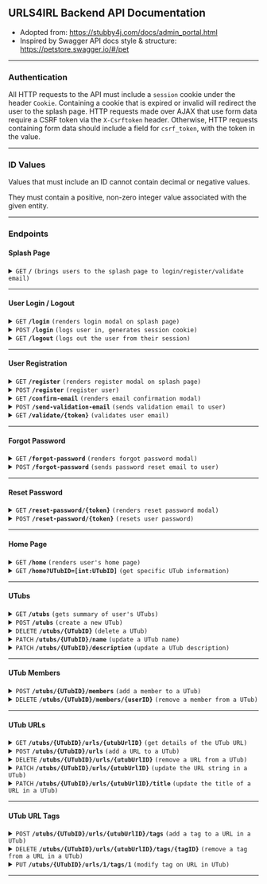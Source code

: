## URLS4IRL Backend API Documentation

- Adopted from: https://stubby4j.com/docs/admin_portal.html
- Inspired by Swagger API docs style & structure: https://petstore.swagger.io/#/pet

------------------------------------------------------------------------------------------

### Authentication

All HTTP requests to the API must include a `session` cookie under the header `Cookie`. Containing a cookie that is expired or invalid
will redirect the user to the splash page. HTTP requests made over AJAX that use form data require a CSRF token via the `X-Csrftoken` header.
Otherwise, HTTP requests containing form data should include a field for `csrf_token`, with the token in the value.

------------------------------------------------------------------------------------------

### ID Values

Values that must include an ID cannot contain decimal or negative values.

They must contain a positive, non-zero integer value associated with the given entity.

------------------------------------------------------------------------------------------

### Endpoints

#### Splash Page

<details>
 <summary><code>GET</code> <code><b>/</b></code> <code>(brings users to the splash page to login/register/validate email)</code></summary>

##### Responses

> | http code     | content-type | response  | details |
> |---------------|-----------------------------------|-----------|---------------------------------------------------------|
> | `200`         | `text/html;charset=utf−8` | `Renders the splash page to the user.` | Splash page shown to user. |
> | `302`         | `text/html;charset=utf−8`         | `Redirects user to the /home page.` | User already logged in and email validated. Redirects user to /home page and renders it. |
> | `405`         | `text/html;charset=utf−8`         | None | Invalid HTTP method. |

##### Example cURL

> ```bash
> curl -X GET \
>  https://urls4irl.app/ \
> ```

</details>

------------------------------------------------------------------------------------------

#### User Login / Logout

<details>
 <summary><code>GET</code> <code><b>/login</b></code> <code>(renders login modal on splash page)</code></summary>

##### Responses

> | http code     | content-type                      | response  | details |
> |---------------|-----------------------------------|-----------|---------------------------------------------------------|
> | `200`         | `text/html;charset=utf−8`         | `Register form HTML passed as response.` | Frontend takes HTML and renders in register modal. |
> | `302`         | `text/html;charset=utf−8`         | `Redirects user and renders the email confirmation modal to the user.` | If user logged in but not email validated. |
> | `302`         | `text/html;charset=utf−8`         | `Redirects user to the /home page.` | User already logged in and email validated. Redirects user to /home page and renders it. |
> | `405`         | `text/html;charset=utf−8`         | None | Invalid HTTP method. |

##### Example cURL

> ```bash
> curl -X GET \
>  https://urls4irl.app/login \
> ```

</details>

<details>
 <summary><code>POST</code> <code><b>/login</b></code> <code>(logs user in, generates session cookie)</code></summary>

##### Request Payload

Payload content-type should be `application/x-www-form-urlencoded; charset=utf−8`.

Required form data:
> ```
> username: %username%
> password: %password%
> csrf_token: %csrf_token%
> ```

##### Responses

> | http code     | content-type                      | response  | details |
> |---------------|-----------------------------------|-----------|---------------------------------------------------------|
> | `200`         | `text/html;charset=utf−8`         | `Provides URL to user home page.` | On successful login, sends user to their home page, and generates a session cookie for them. |
> | `400`         | `application/json`                | `See below.` | Form errors within login form. |
> | `401`         | `application/json`                | `See below.` | User has not email validated. |
> | `405`         | `text/html;charset=utf−8`         | None | Invalid HTTP method. |

###### 400 HTTP Code Response Body - Example

Invalid form data sent with the request.

> ```json
> {
>     "status": "Failure",
>     "message": "Unable to login user.",
>     "errorCode": 2,
>     "errors": [ 
>       "username": ["This field is required."],
>       "password": ["This field is required."]
>     ]
> }
> ```

###### 401 HTTP Code Response Body - Example

> ```json
> {
>     "status": "Failure",
>     "message": "An account already exists with that information but the email has not been validated.",
>     "errorCode": 1,
> }
> ```

##### Example cURL

> ```bash
> curl -X POST \
>  https://urls4irl.app/login \
>  -H 'Content-Type: application/x-www-form-urlencoded' \
>  -H 'Cookie: YOUR_COOKIE' \
>  --data-urlencode 'username=USERNAME' \
>  --data-urlencode 'password=PASSWORD' \
>  --data-urlencode 'csrf_token=CSRF_TOKEN'
> ```

</details>

<details>
 <summary><code>GET</code> <code><b>/logout</b></code> <code>(logs out the user from their session)</code></summary>

##### Responses

> | http code     | content-type                      | response  | details |
> |---------------|-----------------------------------|-----------|---------------------------------------------------------|
> | `302`         | `text/html;charset=utf−8`         | `Redirects user to splash page.` | Redirects user to the splash page and removes their session. |
> | `405`         | `text/html;charset=utf−8`         | None | Invalid HTTP method. |

##### Example cURL

> ```bash
> curl -X GET \
>  https://urls4irl.app/logout \
> ```

</details>

------------------------------------------------------------------------------------------

#### User Registration

<details>
 <summary><code>GET</code> <code><b>/register</b></code> <code>(renders register modal on splash page)</code></summary>

##### Responses

> | http code     | content-type                      | response  | details |
> |---------------|-----------------------------------|-----------|---------------------------------------------------------|
> | `200`         | `text/html;charset=utf−8`         | `Register form HTML passed as response.` | Frontend takes HTML and renders in register modal. |
> | `302`         | `text/html;charset=utf−8`         | `Redirects user and renders the email confirmation modal to the user.` | If user logged in but not email validated. |
> | `302`         | `text/html;charset=utf−8`         | `Redirects user to the /home page.` | User already logged in and email validated. Redirects user to /home page and renders it. |
> | `405`         | `text/html;charset=utf−8`         | None | Invalid HTTP method. |

##### Example cURL

> ```bash
> curl -X GET \
>  https://urls4irl.app/register \
> ```

</details>

<details>
 <summary><code>POST</code> <code><b>/register</b></code> <code>(register user)</code></summary>

##### Request Payload

Payload content-type should be `application/x-www-form-urlencoded; charset=utf−8`.

Required form data:
> ```
> username: %username%
> email: %email%
> confirmEmail: %confirm email%
> password: %password%
> confirmPassword: %confirm password%
> csrf_token: %csrf_token%
> ```

##### Responses

> | http code     | content-type                      | response  | details |
> |---------------|-----------------------------------|-----------|---------------------------------------------------------|
> | `201`         | `text/html;charset=utf−8`         | `Renders HTML for email validation modal.` | Once a user is registered, they must be email validated. |
> | `400`         | `application/json`                | `See below.` | Form errors within registration form. |
> | `401`         | `application/json`                | `See below.` | User has already created this account but not email validated. |
> | `405`         | `text/html;charset=utf−8`         | None | Invalid HTTP method. |

###### 400 HTTP Code Response Body - Example

Invalid form data sent with the request.

> ```json
> {
>     "status": "Failure",
>     "message": "Unable to register user.",
>     "errorCode": 2,
>     "errors": [ 
>       "username": ["That username is already taken. Please choose another."],
>       "email": ["This field is required."]
>     ]
> }
> ```

###### 401 HTTP Code Response Body - Example

> ```json
> {
>     "status": "Failure",
>     "message": "An account already exists with that information but the email has not been validated.",
>     "errorCode": 1,
> }
> ```

##### Example cURL

> ```bash
> curl -X POST \
>  https://urls4irl.app/register \
>  -H 'Content-Type: application/x-www-form-urlencoded' \
>  -H 'Cookie: YOUR_COOKIE' \
>  --data-urlencode 'email=EMAIL' \
>  --data-urlencode 'confirmEmail=EMAIL' \
>  --data-urlencode 'username=USERNAME' \
>  --data-urlencode 'password=PASSWORD' \
>  --data-urlencode 'confirmPassword=PASSWORD'
>  --data-urlencode 'csrf_token=CSRF_TOKEN'
> ```

</details>

<details>
 <summary><code>GET</code> <code><b>/confirm-email</b></code> <code>(renders email confirmation modal)</code></summary>

##### Responses

> | http code     | content-type                      | response  | details |
> |---------------|-----------------------------------|-----------|---------------------------------------------------------|
> | `200`         | `text/html;charset=utf−8`         | `Renders HTML for email validation modal.` | Renders the modal to email validate, if user is logged in but not email validated. |
> | `302`         | `text/html;charset=utf−8`         | `Redirects and renders HTML for splash page.` | User has not made an account to confirm an email for. |
> | `302`         | `text/html;charset=utf−8`         | `Redirects user to the /home page.` | User already logged in and email validated. Redirects user to /home page and renders it. |
> | `405`         | `text/html;charset=utf−8`         | None | Invalid HTTP method. |

##### Example cURL

> ```bash
> curl -X GET \
>  https://urls4irl.app/confirm-email \
>  -H 'Cookie: YOUR_COOKIE' \
> ```

</details>

<details>
 <summary><code>POST</code> <code><b>/send-validation-email</b></code> <code>(sends validation email to user)</code></summary>

##### Responses

> | http code     | content-type                      | response  | details |
> |---------------|-----------------------------------|-----------|---------------------------------------------------------|
> | `200`         | `application/json`                | `See below.` | Email sent to user for validation. |
> | `302`         | `text/html;charset=utf−8`         | `Redirects user to the /home page.` | User already logged in and email validated. Redirects user to /home page and renders it. |
> | `400`         | `application/json`                | `See below.` | Error sending email to given address. |
> | `400`         | `application/json`                | `See below.` | Error with Mailjet service. |
> | `404`         | `text/html;charset=utf−8`         | None | User to send email to does not exist. |
> | `405`         | `text/html;charset=utf−8`         | None | Invalid HTTP method. |
> | `429`         | `application/json`                | `See below.` | Too many attempts in an hour, or request done in the past minute. |

###### 200 HTTP Code Response Body - Example

> ```json
> {
>     "status": "Success",
>     "message": "Email sent!",
> }
> ```

###### 400 HTTP Code Response Body - Example

> ```json
> {
>     "status": "Failure",
>     "message": "Email could not be sent.",
>     "errorCode": 3
> }
> ```

###### 400 HTTP Code Response Body - Example

> ```json
> {
>     "status": "Failure",
>     "message": "Error with Mailjet service.",
>     "errorCode": 4
> }
> ```

###### 429 HTTP Code Response Body - Example

> ```json
> {
>     "status": "Failure",
>     "message": "Too many attempts, please wait 1 hour",
>     "errorCode": 1,
> }
> ```

###### 429 HTTP Code Response Body - Example

> ```json
> {
>     "status": "Failure",
>     "message": "4 attempts left, please wait 1 minute before sending another email.",
>     "errorCode": 2,
> }
> ```


##### Example cURL

> ```bash
> curl -X POST \
>  https://urls4irl.app/send-validation-email \
>  -H 'Content-Type: application/x-www-form-urlencoded' \
>  -H 'Cookie: YOUR_COOKIE' \
>  --data-urlencode 'csrf_token=CSRF_TOKEN'
> ```

</details>

<details>
 <summary><code>GET</code> <code><b>/validate/{token}</b></code> <code>(validates user email)</code></summary>

##### Parameters

> | name   |  type      | data type      | description                                          |
> |--------|------------|----------------|------------------------------------------------------|
> | `token` |  required  | string | The JWT that is unique to the user validating their email |

##### Responses

> | http code     | content-type                      | response  | details |
> |---------------|-----------------------------------|-----------|---------------------------------------------------------|
> | `302`         | `text/html;charset=utf−8`         | `Redirects user to the /home page.` | User has been email validated. Redirects user to /home page and renders it. |
> | `400`         | `text/html;charset=utf−8`         | `Renders splash page and email validation modal.` | Token expired. Token has been reset. |
> | `404`         | `text/html;charset=utf−8`         | None | Email validation or user for this token does not exist. |
> | `405`         | `text/html;charset=utf−8`         | None | Invalid HTTP method. |

##### Example cURL

> ```bash
> curl -X GET \
>  https://urls4irl.app/validate/123456789ABCDEFGH 
> ```

</details>

------------------------------------------------------------------------------------------

#### Forgot Password

<details>
 <summary><code>GET</code> <code><b>/forgot-password</b></code> <code>(renders forgot password modal)</code></summary>

##### Responses

> | http code     | content-type                      | response  | details |
> |---------------|-----------------------------------|-----------|---------------------------------------------------------|
> | `200`         | `text/html;charset=utf−8`         | `Renders forgot-password modal.` | Displays the forgot password modal to the user. |
> | `302`         | `text/html;charset=utf−8`         | `Redirects and renders HTML for splash page.` | User has not validated their email. |
> | `302`         | `text/html;charset=utf−8`         | `Redirects user to the /home page.` | User already logged in and email validated. Redirects user to /home page and renders it. |
> | `405`         | `text/html;charset=utf−8`         | None | Invalid HTTP method. |

##### Example cURL

> ```bash
> curl -X GET \
>  https://urls4irl.app/forgot-password \
>  -H 'Cookie: YOUR_COOKIE' \
> ```

</details>

<details>
 <summary><code>POST</code> <code><b>/forgot-password</b></code> <code>(sends password reset email to user)</code></summary>

##### Request Payload

Payload content-type should be `application/x-www-form-urlencoded; charset=utf−8`.

Required form data:
> ```
> email: %email%
> csrf_token: %csrf_token%
> ```

##### Responses

> | http code     | content-type                      | response  | details |
> |---------------|-----------------------------------|-----------|---------------------------------------------------------|
> | `200`         | `application/json`                | `See below` | Assuming the email was found in the database and was already validated, a reset-password email is sent. |
> | `400`         | `application/json`                | `See below` | Error with Mailjet service. |
> | `401`         | `application/json`                | `See below` | Error in the form data user sent. |
> | `404`         | `application/json`                | `See below` | Unexpected error occurred processing forgot password. |
> | `405`         | `text/html;charset=utf−8`         | None | Invalid HTTP method. |

###### 200 HTTP Code Response Body

To not indicate to the user whether a given email or account already exists, the 200 HTTP response is sent even if an invalid 
or missing email is provided. However, the reset-password email is only sent if the email is validated and exists within the database.

> ```json
> {
>     "status": "Success",
>     "message": "If you entered a valid email, you should receive a reset password link soon."
> }
> ```

###### 400 HTTP Code Response Body - Example

> ```json
> {
>     "status": "Failure",
>     "message": "Error with Mailjet service.",
>     "errorCode": 3
> }
> ```

###### 401 HTTP Code Response Body

> ```json
> {
>     "status": "Failure",
>     "message": "Email is not valid.",
>     "errors": [
>         "email": ["Invalid email address".],
>     ],
>     "errorCode": 1
> }
> ```

###### 404 HTTP Code Response Body

> ```json
> {
>     "status": "Failure",
>     "message": "Something went wrong.",
>     "errorCode": 2
> }
> ```

##### Example cURL

> ```bash
> curl -X POST \
>  https://urls4irl.app/forgot-password \
>  -H 'Content-Type: application/x-www-form-urlencoded' \
>  -H 'Cookie: YOUR_COOKIE' \
>  --data-urlencode 'email=EMAIL'
>  --data-urlencode 'csrf_token=CSRF_TOKEN'
> ```

</details>

------------------------------------------------------------------------------------------

#### Reset Password

<details>
 <summary><code>GET</code> <code><b>/reset-password/{token}</b></code> <code>(renders reset password modal)</code></summary>

##### Parameters

> | name   |  type      | data type      | description                                          |
> |--------|------------|----------------|------------------------------------------------------|
> | `token` |  required  | string | The JWT that is unique to the user resetting their password |

##### Responses

> | http code     | content-type                      | response  | details |
> |---------------|-----------------------------------|-----------|---------------------------------------------------------|
> | `200`         | `text/html;charset=utf−8`         | `Renders reset-password modal.` | Displays the reset password modal to the user. |
> | `302`         | `text/html;charset=utf−8`         | `Redirects and renders HTML for splash page.` | Token expired. |
> | `404`         | `text/html;charset=utf−8`         | None | Invalid token, invalid user, user not email authenticated. |
> | `405`         | `text/html;charset=utf−8`         | None | Invalid HTTP method. |

##### Example cURL

> ```bash
> curl -X GET \
>  https://urls4irl.app/reset-password/123456789ABCDEFGH \
> ```

</details>

<details>
 <summary><code>POST</code> <code><b>/reset-password/{token}</b></code> <code>(resets user password)</code></summary>

##### Parameters

> | name   |  type      | data type      | description                                          |
> |--------|------------|----------------|------------------------------------------------------|
> | `token` |  required  | string | The JWT that is unique to the user resetting their password |

##### Request Payload

Payload content-type should be `application/x-www-form-urlencoded; charset=utf−8`.

Required form data:
> ```
> newPassword: %new_password%
> confirmNewPassword: %confirm_new_password%
> csrf_token: %csrf_token%
> ```

##### Responses

> | http code     | content-type                      | response  | details |
> |---------------|-----------------------------------|-----------|---------------------------------------------------------|
> | `200`         | `application/json`                | `See below` | Password successfully reset. |
> | `400`         | `application/json`                | `See below` | Password and confirm password must be identical . |
> | `404`         | `application/json`                | `See below` | Unexpected error occurred processing reset password. |
> | `405`         | `text/html;charset=utf−8`         | None | Invalid HTTP method. |

###### 200 HTTP Code Response Body

> ```json
> {
>     "status": "Success",
>     "message": "Password reset."
> }
> ```

###### 400 HTTP Code Response Body - Example

> ```json
> {
>     "status": "Failure",
>     "message": "Could not reset the password.",
>     "errors": [
>         "confirmNewPassword": ["Passwords are not identical."],
>     ],
>     "errorCode": 1
> }
> ```

###### 404 HTTP Code Response Body

> ```json
> {
>     "status": "Failure",
>     "message": "Something went wrong.",
>     "errorCode": 2
> }
> ```

##### Example cURL

> ```bash
> curl -X POST \
>  https://urls4irl.app/reset-password/ABCDEFGH123456789 \
>  -H 'Content-Type: application/x-www-form-urlencoded' \
>  -H 'Cookie: YOUR_COOKIE' \
>  --data-urlencode 'newPassword=PASSWORD'
>  --data-urlencode 'confirmNewPassword=PASSWORD'
>  --data-urlencode 'csrf_token=CSRF_TOKEN'
> ```

</details>

------------------------------------------------------------------------------------------

#### Home Page

<details>
 <summary><code>GET</code> <code><b>/home</b></code> <code>(renders user's home page)</code></summary>

##### Responses

> | http code     | content-type                      | response  | details |
> |---------------|-----------------------------------|-----------|---------------------------------------------------------|
> | `200`         | `text/html;charset=utf−8`         | `Renders user's home page, with below JSON embedded.` | Displays the user's home page, with selectable UTubs. |
> | `302`         | `text/html;charset=utf−8`         | `Redirects and renders HTML for splash page.` | User not email authenticated or not logged in. |
> | `404`         | `text/html;charset=utf−8`         | None | Unknown error occurred. |
> | `405`         | `text/html;charset=utf−8`         | None | Invalid HTTP method. |

###### 200 HTTP Code JSON Included in HTML Body

The HTML body on a 200 response contains the following JSON.

> ```json
> [
>     {
>         "id": 1,
>         "name": "utub2"
>     },
>     {
>         "id": 2,
>         "name": "utub1"
>     }
> ]
> ```

##### Example cURL

> ```bash
> curl -X GET \
>  https://urls4irl.app/home \
>  -H 'Cookie: YOUR_COOKIE' \
> ```

</details>
<details>
 <summary><code>GET</code> <code><b>/home?UTubID=[int:UTubID]</b></code> <code>(get specific UTub information)</code></summary>

##### Parameters

> | name   |  type      | data type      | description                                          |
> |--------|------------|----------------|------------------------------------------------------|
> | `UTubID` |  required  | int ($int64) | The unique ID of the requested UTub |

##### Responses

> | http code     | content-type                      | response  | details |
> |---------------|-----------------------------------|-----------|---------------------------------------------------------|
> | `200`         | `application/json`                | `See below.` | Successful retrieval of individual UTub data. |
> | `302`         | `text/html;charset=utf−8`         | `Redirects and renders HTML for splash page.` | User not email authenticated or not logged in. |
> | `404`         | `text/html;charset=utf−8`         | None | Could not find associated UTub, or user not in requested UTub. |
> | `405`         | `text/html;charset=utf−8`         | None | Invalid HTTP method. |

###### 200 HTTP Code Response Body

> ```json
> {
>     "id": 1,
>     "name": "My UTub",
>     "createdByUserID": 1, 
>     "isCreator": false,
>     "createdAt": "04/04/2024 04:04:04",
>     "description": "Here lies the description",
>     "members": [
>         {
>             "id": 1,
>             "username": "member1"
>         },
>         {
>             "id": 2,
>             "username": "member2"
>         }
>     ],
>     "urls": [
>         {
>             "utubUrlID": 1,
>             "urlString": "https://urls4irl.app",
>             "urlTagIDs": [1, 2, 3],
>             "canDelete": true,           // Can only delete if UTub creator, or adder of URL  
>             "urlTitle": "Title for URL",
>         },
>         {
>             "utubUrlID": 2,
>             "urlString": "https://www.github.com",
>             "urlTagIDs": [2, 3],
>             "canDelete": false,             
>             "urlTitle": "Title for URL",
>         }
>     ],
>     "tags": [
>         {
>             "id": 1,
>             "tagString": "funny",
>         },
>         {
>             "id": 2,
>             "tagString": "nice",
>         },
>         {
>             "id": 3,
>             "tagString": "helpful",
>         }
>     ]
> }
> ```

##### Example cURL

> ```bash
> curl -X GET \
>  https://urls4irl.app/home?UTubID=1 \
>  -H 'Cookie: YOUR_COOKIE' \
> ```

</details>

------------------------------------------------------------------------------------------

#### UTubs

<details>
 <summary><code>GET</code> <code><b>/utubs</b></code> <code>(gets summary of user's UTubs)</code></summary>

##### Responses

> | http code     | content-type                      | response  | details |
> |---------------|-----------------------------------|-----------|---------------------------------------------------------|
> | `200`         | `application/json`                | `See below.` | Returns summary of user's UTubs in JSON format. |
> | `302`         | `text/html;charset=utf−8`         | `Redirects and renders HTML for splash page.` | User not email authenticated or not logged in. |
> | `404`         | `text/html;charset=utf−8`         | None | Unknown error occurred. |
> | `405`         | `text/html;charset=utf−8`         | None | Invalid HTTP method. |

###### 200 HTTP Code Response Body

> ```json
> [
>     {
>         "id": 1,
>         "name": "utub2"
>     },
>     {
>         "id": 2,
>         "name": "utub1"
>     }
> ]
> ```

##### Example cURL

> ```bash
> curl -X GET \
>  https://urls4irl.app/utubs \
>  -H 'Cookie: YOUR_COOKIE' \
> ```

</details>

<details>
 <summary><code>POST</code> <code><b>/utubs</b></code> <code>(create a new UTub)</code></summary>

##### Request Payload

Payload content-type should be `application/x-www-form-urlencoded; charset=utf−8`.

Required form data:
> ```
> utubName: %NewUTubName%
> utubDescription: %UTubDescription%
> csrf_token: %csrf_token%
> ```

##### Responses

> | http code     | content-type                      | response  | details |
> |---------------|-----------------------------------|-----------|---------------------------------------------------------|
> | `200`         | `application/json`                | `See below.` | Successfully added a new UTub. |
> | `302`         | `text/html;charset=utf−8`         | `Redirects and renders HTML for splash page.` | User not email authenticated or not logged in. |
> | `400`         | `application/json`                | `See below.` | Form errors in making the new UTub. |
> | `404`         | `application/json`                | `See below.` | Unable to process the form. |
> | `404`         | `text/html;charset=utf−8`         | None | Unknown error occurred. |
> | `405`         | `text/html;charset=utf−8`         | None | Invalid HTTP method. |

###### 200 HTTP Code Response Body

> ```json
> {
>     "status": "Success",
>     "utubID": 1,
>     "utubName": "UTub 1",
>     "utubDescription": "My first UTub",
>     "utubCreatorID": 1,
> }
> ```

###### 400/404 HTTP Code Response Body

Invalid form data sent with the request.

> ```json
> {
>     "status": "Failure",
>     "message": "Unable to make a UTub with that information.",
>     "errorCode": 1,
>     "errors": {
>         "utubName": ["This field is required."],
>     },
> }
> ```

###### 404 HTTP Code Response Body

> ```json
> {
>     "status": "Failure",
>     "message": "Unable to make a UTub with that information.",
>     "errorCode": 2,
> }
> ```

##### Example cURL

> ```bash
> curl -X POST \
>  https://urls4irl.app/utubs \
>  -H 'Content-Type: application/x-www-form-urlencoded' \
>  -H 'Cookie: YOUR_COOKIE' \
>  --data-urlencode 'utubName=UTub Name'
>  --data-urlencode 'utubDescription=UTub Description'
>  --data-urlencode 'csrf_token=CSRF_TOKEN'
> ```

</details>
<details>
 <summary><code>DELETE</code> <code><b>/utubs/{UTubID}</b></code> <code>(delete a UTub)</code></summary>

##### Parameters

> | name   |  type      | data type      | description                                          |
> |--------|------------|----------------|------------------------------------------------------|
> | `UTubID` |  required  | int ($int64) | The unique ID of the UTub to delete |

##### Responses

> | http code     | content-type                      | response  | details |
> |---------------|-----------------------------------|-----------|---------------------------------------------------------|
> | `200`         | `application/json`                | `See below.` | Successfully deleted a UTub. |
> | `302`         | `text/html;charset=utf−8`         | `Redirects and renders HTML for splash page.` | User not email authenticated or not logged in. |
> | `403`         | `application/json`                | `See below.` | User must be creator of UTub to delete UTub. |
> | `404`         | `text/html;charset=utf−8`         | None | Unable to find UTub. |
> | `405`         | `text/html;charset=utf−8`         | None | Invalid HTTP method. |

###### 200 HTTP Code Response Body

> ```json
> {
>     "status": "Success",
>     "message": "UTub deleted.",
>     "utubID": 1,
>     "utubName": "UTub 1",
>     "utubDescription": "My first UTub"
> }
> ```

###### 403 HTTP Code Response Body

> ```json
> {
>     "status": "Failure",
>     "message": "Not authorized.",
> }
> ```

##### Example cURL

> ```bash
> curl -X DELETE \
>  https://urls4irl.app/utubs/1 \
>  -H 'Cookie: YOUR_COOKIE' \
> ```

</details>
<details>
 <summary><code>PATCH</code> <code><b>/utubs/{UTubID}/name</b></code> <code>(update a UTub name)</code></summary>

##### Parameters

> | name   |  type      | data type      | description                                          |
> |--------|------------|----------------|------------------------------------------------------|
> | `UTubID` |  required  | int ($int64) | The unique ID of the UTub to update |

##### Request Payload

Payload content-type should be `application/x-www-form-urlencoded; charset=utf−8`.

Required form data:
> ```
> utubName: %NewUTubName%
> csrf_token: %csrf_token%
> ```

##### Responses

> | http code     | content-type                      | response  | details |
> |---------------|-----------------------------------|-----------|---------------------------------------------------------|
> | `200`         | `application/json`                | `See below.` | Successfully modified a UTub name. |
> | `302`         | `text/html;charset=utf−8`         | `Redirects and renders HTML for splash page.` | User not email authenticated or not logged in. |
> | `400`         | `application/json`                | `See below.` | Form errors when processing new UTub name. |
> | `403`         | `application/json`                | `See below.` | User must be creator of UTub to modify UTub. |
> | `404`         | `application/json`                | `See below.` | Unable to process the form. |
> | `404`         | `text/html;charset=utf−8`         | None | Unable to find UTub. |
> | `405`         | `text/html;charset=utf−8`         | None | Invalid HTTP method. |

###### 200 HTTP Code Response Body

> ```json
> {
>     "status": "Success",
>     "utubID": 1,
>     "utubName": "New UTub Name",
> }
> ```

###### 400 HTTP Code Response Body

Invalid form data sent with the request.

> ```json
> {
>     "status": "Failure",
>     "message": "Unable to modify UTub name.",
>     "errorCode": 2,
>     "errors": {
>         "name": ["This field is required."],
>     },
> }
> ```

###### 403 HTTP Code Response Body

> ```json
> {
>     "status": "Failure",
>     "message": "Not authorized.",
>     "errorCode": 1
> }
> ```

###### 404 HTTP Code Response Body

> ```json
> {
>     "status": "Failure",
>     "message": "Unable to modify UTub name.",
>     "errorCode": 3,
> }
> ```

##### Example cURL

> ```bash
> curl -X PATCH \
>  https://urls4irl.app/utubs/1/name \
>  -H 'Content-Type: application/x-www-form-urlencoded' \
>  -H 'Cookie: YOUR_COOKIE' \
>  --data-urlencode 'name=UTub Name'
>  --data-urlencode 'csrf_token=CSRF_TOKEN'
> ```

</details>
<details>
 <summary><code>PATCH</code> <code><b>/utubs/{UTubID}/description</b></code> <code>(update a UTub description)</code></summary>

##### Parameters

> | name   |  type      | data type      | description                                          |
> |--------|------------|----------------|------------------------------------------------------|
> | `UTubID` |  required  | int ($int64) | The unique ID of the UTub to update |

##### Request Payload

Payload content-type should be `application/x-www-form-urlencoded; charset=utf−8`.

Required form data:
> ```
> utubDescription: %NewUTubDescription%
> csrf_token: %csrf_token%
> ```

##### Responses

> | http code     | content-type                      | response  | details |
> |---------------|-----------------------------------|-----------|---------------------------------------------------------|
> | `200`         | `application/json`                | `See below.` | Successfully modified the UTub description. |
> | `302`         | `text/html;charset=utf−8`         | `Redirects and renders HTML for splash page.` | User not email authenticated or not logged in. |
> | `400`         | `application/json`                | `See below.` | Form errors when processing new UTub description. |
> | `403`         | `application/json`                | `See below.` | User must be creator of UTub to modify UTub. |
> | `404`         | `application/json`                | `See below.` | Unable to process the form. |
> | `404`         | `text/html;charset=utf−8`         | None | Unable to find UTub. |
> | `405`         | `text/html;charset=utf−8`         | None | Invalid HTTP method. |

###### 200 HTTP Code Response Body

> ```json
> {
>     "status": "Success",
>     "utubID": 1,
>     "utubDescription": "My first UTub"
> }
> ```

###### 400 HTTP Code Response Body

Indicates a missing form field in the payload content.

> ```json
> {
>     "status": "Failure",
>     "message": "Unable to modify UTub description.",
>     "errorCode": 2,
> }
> ```

###### 400 HTTP Code Response Body

Invalid form data sent with the request.

> ```json
> {
>     "status": "Failure",
>     "message": "Unable to modify UTub description.",
>     "errorCode": 3,
>     "errors": {
>         "name": ["Field cannot be longer than 500 characters."],
>     },
> }
> ```

###### 403 HTTP Code Response Body

> ```json
> {
>     "status": "Failure",
>     "message": "Not authorized.",
>     "errorCode": 1
> }
> ```

###### 404 HTTP Code Response Body

> ```json
> {
>     "status": "Failure",
>     "message": "Unable to modify UTub description.",
>     "errorCode": 4,
> }
> ```

##### Example cURL

> ```bash
> curl -X PATCH \
>  https://urls4irl.app/utubs/1/description \
>  -H 'Content-Type: application/x-www-form-urlencoded' \
>  -H 'Cookie: YOUR_COOKIE' \
>  --data-urlencode 'description=UTub Description'
>  --data-urlencode 'csrf_token=CSRF_TOKEN'
> ```

</details>

------------------------------------------------------------------------------------------

#### UTub Members

<details>
 <summary><code>POST</code> <code><b>/utubs/{UTubID}/members</b></code> <code>(add a member to a UTub)</code></summary>

##### Parameters

> | name   |  type      | data type      | description                                          |
> |--------|------------|----------------|------------------------------------------------------|
> | `UTubID` |  required  | int ($int64) | The unique ID of the UTub to add a member to |

##### Request Payload

Payload content-type should be `application/x-www-form-urlencoded; charset=utf−8`.

Required form data:
> ```
> username: %newMemberName%
> csrf_token: %csrf_token%
> ```


##### Responses

> | http code     | content-type                      | response  | details |
> |---------------|-----------------------------------|-----------|---------------------------------------------------------|
> | `200`         | `application/json`                | `See below.` | Successfully added a member to the UTub. |
> | `302`         | `text/html;charset=utf−8`         | `Redirects and renders HTML for splash page.` | User not email authenticated or not logged in. |
> | `400`         | `application/json`                | `See below.` | Form errors in adding member, or member already in UTub. |
> | `403`         | `application/json`                | `See below.` | Only UTub creators can add members to UTub. |
> | `404`         | `application/json`                | `See below.` | Unable to process the form. |
> | `404`         | `text/html;charset=utf−8`         | None | Unable to find UTub or member. |
> | `405`         | `text/html;charset=utf−8`         | None | Invalid HTTP method. |

###### 200 HTTP Code Response Body

> ```json
> {
>     "status": "Success",
>     "message": "Member added.",
>     "utubID": 1,
>     "member": {
>         "id": 1,
>         "username": "BobJoe"
>     },
> }
> ```

###### 400 HTTP Code Response Body

> ```json
> {
>     "status": "Failure",
>     "message": "Member already in UTub.",
>     "errorCode": 2,
> }
> ```

###### 400 HTTP Code Response Body

Indicates missing or invalid form data sent with the request.

> ```json
> {
>     "status": "Failure",
>     "message": "Unable to add that member to this UTub.",
>     "errorCode": 3,
>     "errors": {
>         "username": ["This field is required."],
>     },
> }
> ```

###### 403 HTTP Code Response Body

> ```json
> {
>     "status": "Failure",
>     "message": "Not authorized.",
>     "errorCode": 1,
> }
> ```

###### 404 HTTP Code Response Body

> ```json
> {
>     "status": "Failure",
>     "message": "Unable to add that member to this UTub.",
>     "errorCode": 4,
> }
> ```

##### Example cURL

> ```bash
> curl -X POST \
>  https://urls4irl.app/utubs/1/members \
>  -H 'Content-Type: application/x-www-form-urlencoded' \
>  -H 'Cookie: YOUR_COOKIE' \
>  --data-urlencode 'username=UTub Name'
>  --data-urlencode 'csrf_token=CSRF_TOKEN'
> ```

</details>

<details>
 <summary><code>DELETE</code> <code><b>/utubs/{UTubID}/members/{userID}</b></code> <code>(remove a member from a UTub)</code></summary>

##### Parameters

> | name   |  type      | data type      | description                                          |
> |--------|------------|----------------|------------------------------------------------------|
> | `UTubID` |  required  | int ($int64) | The unique ID of the UTub to add a member to |
> | `userID` |  required  | int ($int64) | The unique ID of the User being removed |

##### Responses

> | http code     | content-type                      | response  | details |
> |---------------|-----------------------------------|-----------|---------------------------------------------------------|
> | `200`         | `application/json`                | `See below.` | Successfully removed a member from the UTub. |
> | `302`         | `text/html;charset=utf−8`         | `Redirects and renders HTML for splash page.` | User not email authenticated or not logged in. |
> | `400`         | `application/json`                | `See below.` | UTub creator cannot remove themselves. |
> | `403`         | `application/json`                | `See below.` | Only UTub creators can remove other members. Members can remove themselves. |
> | `404`         | `application/json`                | `See below.` | Requested member to remove not in requested UTub. |
> | `404`         | `text/html;charset=utf−8`         | None | Unable to find UTub or member. |
> | `405`         | `text/html;charset=utf−8`         | None | Invalid HTTP method. |

###### 200 HTTP Code Response Body

> ```json
> {
>     "status": "Success",
>     "message": "Member removed.",
>     "utubID": 1,
>     "member": {
>         "id": 1,
>         "username": "BobJoe"
>     },
> }
> ```

###### 400 HTTP Code Response Body

> ```json
> {
>     "status": "Failure",
>     "message": "UTub creator cannot remove themselves.",
>     "errorCode": 1,
> }
> ```

###### 403 HTTP Code Response Body

> ```json
> {
>     "status": "Failure",
>     "message": "Not allowed to remove a member from this UTub.",
>     "errorCode": 2,
> }
> ```

###### 404 HTTP Code Response Body

> ```json
> {
>     "status": "Failure",
>     "message": "Member does not exist or not found in this UTub.",
>     "errorCode": 3,
> }
> ```

##### Example cURL

> ```bash
> curl -X DELETE \
>  https://urls4irl.app/utubs/1/members/2 \
>  -H 'Cookie: YOUR_COOKIE' \
> ```

</details>

------------------------------------------------------------------------------------------

#### UTub URLs

<details>
 <summary><code>GET</code> <code><b>/utubs/{UTubID}/urls/{utubUrlID}</b></code> <code>(get details of the UTub URL)</code></summary>

##### Parameters

> | name   |  type      | data type      | description                                          |
> |--------|------------|----------------|------------------------------------------------------|
> | `UTubID` |  required  | int ($int64) | The unique ID of the UTub containing the URL |
> | `utubUrlID` |  required  | int ($int64) | The unique ID of the UTub-URL to get |

##### Responses

> | http code     | content-type                      | response  | details |
> |---------------|-----------------------------------|-----------|---------------------------------------------------------|
> | `200`         | `application/json`                | `See below.` | Successfully retrieved the URL. |
> | `302`         | `text/html;charset=utf−8`         | `Redirects and renders HTML for splash page.` | User not email authenticated or not logged in. |
> | `403`         | `application/json`                | `See below.` | User not authorized to view this URL in this UTub. |
> | `404`         | `text/html;charset=utf−8`         | None | Unable to find UTub, or URL in UTub. |
> | `405`         | `text/html;charset=utf−8`         | None | Invalid HTTP method. |

###### 200 HTTP Code Response Body

> ```json
> {
>     "status": "Success",
>     "message": "URL found in UTub.",
>     "URL": {
>         "utubUrlID": 1,
>         "urlString": "https://www.google.com",
>         "urlTitle": "This is google.com",
>         "urlTags": [
>           {
>               "tagID": 1,
>               "tagString": "Goodbye"
>           },
>           {
>               "tagID": 2,
>               "tagString": "Hello"
>           },
>         ]
>     }
> }
> ```

###### 403 HTTP Code Response Body

User not member of this UTub.

> ```json
> {
>     "status": "Failure",
>     "message": "Unable to retrieve this URL.",
> }
> ```

###### 404 HTTP Code Response Body

> ```json
> {
>     "status": "Failure",
>     "message": "Unable to retrieve this URL.",
> }
> ```

</details>
<details>
 <summary><code>POST</code> <code><b>/utubs/{UTubID}/urls</b></code> <code>(add a URL to a UTub)</code></summary>

##### Parameters

> | name   |  type      | data type      | description                                          |
> |--------|------------|----------------|------------------------------------------------------|
> | `UTubID` |  required  | int ($int64) | The unique ID of the UTub containing the URL |

##### Request Payload

Payload content-type should be `application/x-www-form-urlencoded; charset=utf−8`.

Required form data:
> ```
> urlString: %www.google.com%
> urlTitle: %This is google%
> csrf_token: %csrf_token%
> ```

##### Responses

> | http code     | content-type                      | response  | details |
> |---------------|-----------------------------------|-----------|---------------------------------------------------------|
> | `200`         | `application/json`                | `See below.` | Successfully added a URL to a UTub. |
> | `302`         | `text/html;charset=utf−8`         | `Redirects and renders HTML for splash page.` | User not email authenticated or not logged in. |
> | `400`         | `application/json`                | `See below.` | URL unable to be validated, or form errors. |
> | `403`         | `application/json`                | `See below.` | Requesting user not in the requested UTub. |
> | `404`         | `application/json`                | `See below.` | Unable to process the form. |
> | `404`         | `text/html;charset=utf−8`         | None | Unable to find requested UTub. |
> | `405`         | `text/html;charset=utf−8`         | None | Invalid HTTP method. |
> | `409`         | `application/json`                | `See below.` | URL already in UTub. |

###### 200 HTTP Code Response Body

> ```json
> {
>     "status": "Success",
>     "message": "New URL created and added to UTub." or "URL added to UTub.",
>     "utubID": 1,
>     "addedByUserID": 1, 
>     "URL": {
>         "urlString": "https://urls4irl.app/",
>         "utubUrlID": 1,
>         "urlTitle": "This is my home page!",
>     }
> }
> ```

###### 400 HTTP Code Response Body

Indicates the URL could not be validated.

> ```json
> {
>     "status": "Failure",
>     "message": "Unable to validate this URL.",
>     "details": "Message describing the connection error.",
>     "errorCode": 2,
> }
> ```

###### 400 HTTP Code Response Body

Indicates form errors with adding this URL to this UTub.

> ```json
> {
>     "status": "Failure",
>     "message": "Unable to add this URL, please check inputs.",
>     "errorCode": 4,
>     "errors": {
>         "urlString": ["This field is required."],
>         "urlTitle": ["This field is required."],
>     }
> }
> ```

###### 403 HTTP Code Response Body

> ```json
> {
>     "status": "Failure",
>     "message": "Unable to add this URL.",
>     "errorCode": 1,
> }
> ```

###### 404 HTTP Code Response Body

> ```json
> {
>     "status": "Failure",
>     "message": "Unable to add this URL.",
>     "errorCode": 5,
> }
> ```

###### 409 HTTP Code Response Body

URL already in UTub.

> ```json
> {
>     "status": "Failure",
>     "message": "URL already in UTub.",
>     "errorCode": 3,
>     "urlString": "https://www.google.com/"  
> }
> ```

##### Example cURL

> ```bash
> curl -X POST \
>  https://urls4irl.app/utubs/1/urls \
>  -H 'Content-Type: application/x-www-form-urlencoded' \
>  -H 'Cookie: YOUR_COOKIE' \
>  --data-urlencode 'urlString=urls4irl.app'
>  --data-urlencode 'urlTitle=My home page'
>  --data-urlencode 'csrf_token=CSRF_TOKEN'
> ```

</details>
<details>
 <summary><code>DELETE</code> <code><b>/utubs/{UTubID}/urls/{utubUrlID}</b></code> <code>(remove a URL from a UTub)</code></summary>

##### Parameters

> | name   |  type      | data type      | description                                          |
> |--------|------------|----------------|------------------------------------------------------|
> | `UTubID` |  required  | int ($int64) | The unique ID of the UTub containing the URL |
> | `utubUrlID` |  required  | int ($int64) | The unique ID of the Utub-URL to remove from the UTub |

##### Responses

> | http code     | content-type                      | response  | details |
> |---------------|-----------------------------------|-----------|---------------------------------------------------------|
> | `200`         | `application/json`                | `See below.` | Successfully removed URL from UTub. |
> | `302`         | `text/html;charset=utf−8`         | `Redirects and renders HTML for splash page.` | User not email authenticated or not logged in. |
> | `403`         | `application/json`                | `See below.` | User must be creator of UTub or adder of URL to remove a given URL. |
> | `404`         | `text/html;charset=utf−8`         | None | Unable to find UTub, or URL in UTub. |
> | `405`         | `text/html;charset=utf−8`         | None | Invalid HTTP method. |

###### 200 HTTP Code Response Body

> ```json
> {
>     "status": "Success",
>     "message": "URL removed from this UTub.",
>     "utubID": 1,
>     "URL": {
>         "urlString": "https://urls4irl.app/",
>         "utubUrlID": 1,
>         "urlTitle": "This is my home page!",
>     },
>     "tags": [
>       {
>           "id": 1,
>           "tagInUTub": true       // Whether this tag still exists in the UTub
>       },
>       {
>           "id": 2,
>           "tagInUTub": false
>       },
>     ] 
> }
> ```

###### 403 HTTP Code Response Body

> ```json
> {
>     "status": "Failure",
>     "message": "Unable to remove this URL.",
> }
> ```

##### Example cURL

> ```bash
> curl -X DELETE \
>  https://urls4irl.app/utubs/1/urls/1 \
>  -H 'Cookie: YOUR_COOKIE' \
> ```

</details>
<details>
 <summary><code>PATCH</code> <code><b>/utubs/{UTubID}/urls/{utubUrlID}</b></code> <code>(update the URL string in a UTub)</code></summary>

##### Parameters

> | name   |  type      | data type      | description                                          |
> |--------|------------|----------------|------------------------------------------------------|
> | `UTubID` |  required  | int ($int64) | The unique ID of the UTub containing the URL |
> | `utubUrlID` |  required  | int ($int64) | The unique ID of the UTub-URL to modify |

##### Request Payload

Payload content-type should be `application/x-www-form-urlencoded; charset=utf−8`.

Required form data:
> ```
> urlString: %New URL String%
> csrf_token: %csrf_token%
> ```

##### Responses

> | http code     | content-type                      | response  | details |
> |---------------|-----------------------------------|-----------|---------------------------------------------------------|
> | `200`         | `application/json`                | `See below.` | Successfully modified the URL string, or no change. |
> | `302`         | `text/html;charset=utf−8`         | `Redirects and renders HTML for splash page.` | User not email authenticated or not logged in. |
> | `400`         | `application/json`                | `See below.` | Form errors, or unable to validate URL. |
> | `403`         | `application/json`                | `See below.` | User must be creator of UTub or adder of URL to modify URL. |
> | `404`         | `application/json`                | `See below.` | Unable to process the form. |
> | `404`         | `text/html;charset=utf−8`         | None | Unable to find UTub, or URL in UTub. |
> | `405`         | `text/html;charset=utf−8`         | None | Invalid HTTP method. |
> | `409`         | `application/json`                | `See below.` | URL already in UTub. |

###### 200 HTTP Code Response Body

> ```json
> {
>     "status": "Success" or "No change",
>     "message": "URL modified." or "URL not modified",
>     "URL": {
>         "utubUrlID": 1,
>         "urlString": "https://www.google.com",
>         "urlTitle": "This is google.com",
>         "urlTags": [
>           {
>               "tagID": 1,
>               "tagString": "Goodbye"
>           },
>           {
>               "tagID": 2,
>               "tagString": "Hello"
>           },
>         ]
>     }
> }
> ```

###### 400 HTTP Code Response Body

`urlString` cannot contain only whitespace or an empty field.

> ```json
> {
>     "status": "Failure",
>     "message": "URL cannot be empty.",
>     "errorCode": 2,
> }
> ```

###### 400 HTTP Code Response Body

Unable to validate the given URL.

> ```json
> {
>     "status": "Failure",
>     "message": "Unable to validate this URL.",
>     "details": "Message describing the connection error.",
>     "errorCode": 3,
> }
> ```

###### 400 HTTP Code Response Body

Indicates missing or invalid form data sent in the request.

> ```json
> {
>     "status": "Failure",
>     "message": "Unable to update, please check inputs.",
>     "errorCode": 5,
>     "errors": {
>         "urlString": ["This field is required."],
>     }
> }
> ```

###### 403 HTTP Code Response Body

> ```json
> {
>     "status": "Failure",
>     "message": "Unable to modify this URL.",
>     "errorCode": 1
> }
> ```

###### 404 HTTP Code Response Body

> ```json
> {
>     "status": "Failure",
>     "message": "Unable to update, please check inputs.",
>     "errorCode": 6,
> }
> ```

###### 409 HTTP Code Response Body

URL already in UTub.

> ```json
> {
>     "status": "Failure",
>     "message": "URL already in UTub.",
>     "errorCode": 4,
>     "urlString": "https://www.google.com/"  
> }
> ```

##### Example cURL

> ```bash
> curl -X PATCH \
>  https://urls4irl.app/utubs/1/urls/1 \
>  -H 'Content-Type: application/x-www-form-urlencoded' \
>  -H 'Cookie: YOUR_COOKIE' \
>  --data-urlencode 'urlString=www.google.com'
>  --data-urlencode 'csrf_token=CSRF_TOKEN'
> ```

</details>

<details>
 <summary><code>PATCH</code> <code><b>/utubs/{UTubID}/urls/{utubUrlID}/title</b></code> <code>(update the title of a URL in a UTub)</code></summary>

##### Parameters

> | name   |  type      | data type      | description                                          |
> |--------|------------|----------------|------------------------------------------------------|
> | `UTubID` |  required  | int ($int64) | The unique ID of the UTub containing the URL |
> | `utubUrlID` |  required  | int ($int64) | The unique ID of the UTub-URL with the title to modify |

##### Request Payload

Payload content-type should be `application/x-www-form-urlencoded; charset=utf−8`.

Required form data:
> ```
> urlTitle: %New URL Title%
> csrf_token: %csrf_token%
> ```

##### Responses

> | http code     | content-type                      | response  | details |
> |---------------|-----------------------------------|-----------|---------------------------------------------------------|
> | `200`         | `application/json`                | `See below.` | Successfully modified the URL title, or no change. |
> | `302`         | `text/html;charset=utf−8`         | `Redirects and renders HTML for splash page.` | User not email authenticated or not logged in. |
> | `400`         | `application/json`                | `See below.` | Form errors with modifying URL title. |
> | `403`         | `application/json`                | `See below.` | User must be creator of UTub or adder of URL to modify title of URL. |
> | `404`         | `application/json`                | `See below.` | Unable to process the form. |
> | `404`         | `text/html;charset=utf−8`         | None | Unable to find UTub, or URL in UTub. |
> | `405`         | `text/html;charset=utf−8`         | None | Invalid HTTP method. |

###### 200 HTTP Code Response Body

> ```json
> {
>     "status": "Success" or "No change",
>     "message": "URL title was modified." or "URL title not modified",
>     "URL": {
>         "utubUrlID": 1,
>         "urlString": "https://www.google.com",
>         "urlTitle": "This is google.com",
>         "urlTags": [
>           {
>               "tagID": 1,
>               "tagString": "Goodbye"
>           },
>           {
>               "tagID": 2,
>               "tagString": "Hello"
>           },
>         ]
>     }
> }
> ```

###### 400 HTTP Code Response Body

Indicates missing form data sent in the request.

> ```json
> {
>     "status": "Failure",
>     "message": "Unable to update, please check inputs.",
>     "errorCode": 2,
>     "errors": {
>         "urlTitle": ["This field is required."],
>     }
> }
> ```

###### 400 HTTP Code Response Body

Indicates invalid form data sent in the request.

> ```json
> {
>     "status": "Failure",
>     "message": "Unable to update, please check inputs.",
>     "errorCode": 3,
>     "errors": {
>         "urlTitle": ["Field cannot be longer than 140 characters."],
>     }
> }
> ```

###### 403 HTTP Code Response Body

> ```json
> {
>     "status": "Failure",
>     "message": "Unable to modify this URL.",
>     "errorCode": 1
> }
> ```

###### 404 HTTP Code Response Body

> ```json
> {
>     "status": "Failure",
>     "message": "Unable to update, please check inputs.",
>     "errorCode": 4,
> }
> ```

##### Example cURL

> ```bash
> curl -X PATCH \
>  https://urls4irl.app/utubs/1/urls/1/title \
>  -H 'Content-Type: application/x-www-form-urlencoded' \
>  -H 'Cookie: YOUR_COOKIE' \
>  --data-urlencode 'urlTitle=New URL title'
>  --data-urlencode 'csrf_token=CSRF_TOKEN'
> ```

</details>

------------------------------------------------------------------------------------------

#### UTub URL Tags

<details>
 <summary><code>POST</code> <code><b>/utubs/{UTubID}/urls/{utubUrlID}/tags</b></code> <code>(add a tag to a URL in a UTub)</code></summary>

##### Parameters

> | name   |  type      | data type      | description                                          |
> |--------|------------|----------------|------------------------------------------------------|
> | `UTubID` |  required  | int ($int64) | The unique ID of the UTub containing the URL |
> | `utubUrlID` |  required  | int ($int64) | The unique ID of the UTub-URL to add the tag to |

##### Request Payload

Payload content-type should be `application/x-www-form-urlencoded; charset=utf−8`.

Required form data:
> ```
> tagString: %Tag Here%
> csrf_token: %csrf_token%
> ```

##### Responses

> | http code     | content-type                      | response  | details |
> |---------------|-----------------------------------|-----------|---------------------------------------------------------|
> | `200`         | `application/json`                | `See below.` | Successfully added a tag to a URL to a UTub. |
> | `302`         | `text/html;charset=utf−8`         | `Redirects and renders HTML for splash page.` | User not email authenticated or not logged in. |
> | `400`         | `application/json`                | `See below.` | URL already contains five tags, or form errors. |
> | `403`         | `application/json`                | `See below.` | Requesting user not in the UTub containing the URL or tag. |
> | `404`         | `application/json`                | `See below.` | Unable to process the form. |
> | `404`         | `text/html;charset=utf−8`         | None | Unable to find requested UTub or given URL or tag in UTub. |
> | `405`         | `text/html;charset=utf−8`         | None | Invalid HTTP method. |

###### 200 HTTP Code Response Body

> ```json
> {
>     "status": "Success",
>     "message": "Tag added to this URL.",
>     "urlTagIDs": [1, 2, 3, 4],      // Contains newly added tag ID
>     "tag": {
>         "tagID": 4,
>         "tagString": "Hello",
>     }
> }
> ```

###### 400 HTTP Code Response Body

> ```json
> {
>     "status": "Failure",
>     "message": "URLs can only have up to 5 tags.",
>     "errorCode": 2,
> }
> ```

###### 400 HTTP Code Response Body

> ```json
> {
>     "status": "Failure",
>     "message": "URL already has this tag.",
>     "errorCode": 3,
> }
> ```

###### 400 HTTP Code Response Body

Indicates form errors with adding this tag onto this URL in this UTub.

> ```json
> {
>     "status": "Failure",
>     "message": "Unable to add tag to URL.",
>     "errorCode": 4,
>     "errors": {
>         "tagString": ["This field is required."],
>     }
> }
> ```

###### 403 HTTP Code Response Body

> ```json
> {
>     "status": "Failure",
>     "message": "Unable to add tag to URL.",
>     "errorCode": 1,
> }
> ```

###### 404 HTTP Code Response Body

> ```json
> {
>     "status": "Failure",
>     "message": "Unable to add tag to URL.",
>     "errorCode": 5,
> }
> ```

##### Example cURL

> ```bash
> curl -X POST \
>  https://urls4irl.app/utubs/1/urls/1/tags \
>  -H 'Content-Type: application/x-www-form-urlencoded' \
>  -H 'Cookie: YOUR_COOKIE' \
>  --data-urlencode 'tagString=Hello'
>  --data-urlencode 'csrf_token=CSRF_TOKEN'
> ```

</details>
<details>
 <summary><code>DELETE</code> <code><b>/utubs/{UTubID}/urls/{utubUrlID}/tags/{tagID}</b></code> <code>(remove a tag from a URL in a UTub)</code></summary>

##### Parameters

> | name   |  type      | data type      | description                                          |
> |--------|------------|----------------|------------------------------------------------------|
> | `UTubID` |  required  | int ($int64) | The unique ID of the UTub containing the URL |
> | `utubUrlID` |  required  | int ($int64) | The unique ID of the UTub-URL with the tag to remove |
> | `tagID` |  required  | int ($int64) | The unique ID of the tag to remove |

##### Responses

> | http code     | content-type                      | response  | details |
> |---------------|-----------------------------------|-----------|---------------------------------------------------------|
> | `200`         | `application/json`                | `See below.` | Successfully removed the tag from the URL in the UTub. |
> | `302`         | `text/html;charset=utf−8`         | `Redirects and renders HTML for splash page.` | User not email authenticated or not logged in. |
> | `403`         | `application/json`                | `See below.` | User must be member of UTub to remove a tag from a URL. |
> | `404`         | `text/html;charset=utf−8`         | None | Unable to find UTub, URL in UTub, or tag on URL in UTub. |
> | `405`         | `text/html;charset=utf−8`         | None | Invalid HTTP method. |

###### 200 HTTP Code Response Body

> ```json
> {
>     "status": "Success",
>     "message": "Tag removed from this URL.",
>     "urlTagIDs": [1, 2, 3],         // Contains tag ID array of tags still on URL
>     "tagInUTub": false,            // Indicates if removed tag still exists in UTub
>     "tag": {
>         "tagID": 4,
>         "tagString": "Hello",
>     }
> }
> ```

###### 403 HTTP Code Response Body

> ```json
> {
>     "status": "Failure",
>     "message": "Only UTub members can remove tags.",
> }
> ```

##### Example cURL

> ```bash
> curl -X DELETE \
>  https://urls4irl.app/utubs/1/urls/1/tags/4 \
>  -H 'Cookie: YOUR_COOKIE' \
> ```

</details>
<details>
 <summary><code>PUT</code> <code><b>/utubs/{UTubID}/urls/1/tags/1</b></code> <code>(modify tag on URL in UTub)</code></summary>

##### Parameters

> | name   |  type      | data type      | description                                          |
> |--------|------------|----------------|------------------------------------------------------|
> | `UTubID` |  required  | int ($int64) | The unique ID of the UTub containing the URL with given tag |
> | `utubUrlID` |  required  | int ($int64) | The unique ID of the UTub-URL associated with the tag to modify |
> | `tagID` |  required  | int ($int64) | The unique ID of the tag to modify |

##### Request Payload

Payload content-type should be `application/x-www-form-urlencoded; charset=utf−8`.

Required form data:
> ```
> tagString: %New Tag%
> csrf_token: %csrf_token%
> ```

##### Responses

> | http code     | content-type                      | response  | details |
> |---------------|-----------------------------------|-----------|---------------------------------------------------------|
> | `200`         | `application/json`                | `See below.` | Successfully modified a tag, or no change. |
> | `302`         | `text/html;charset=utf−8`         | `Redirects and renders HTML for splash page.` | User not email authenticated or not logged in. |
> | `400`         | `application/json`                | `See below.` | Missing form fields or tag already on URL. |
> | `403`         | `application/json`                | `See below.` | Only UTub members can modify a tag on a URL. |
> | `404`         | `application/json`                | `See below.` | Unable to process the form. |
> | `404`         | `text/html;charset=utf−8`         | None | Unable to find UTub, the URL within the UTub, or the tag on the URL. |
> | `405`         | `text/html;charset=utf−8`         | None | Invalid HTTP method. |

###### 200 HTTP Code Response Body

Possible messages include: `Tag on this URL modified.`, `Tag was not modified on this URL.`

> ```json
> {
>     "status": "Success",
>     "message": "Tag on this URL modified.", 
>     "urlTagIDs": [1, 2, 3, 4],      // If modified, contains newly modified tag ID
>     "tag": {
>         "tagID": 4,
>         "tagString": "Hello",
>     },
>     "previousTag": {
>         "tagID": 5,
>         "tagInUTub": false,
>     }
> }
> ```

###### 200 HTTP Code Response Body

> ```json
> {
>     "status": "No change",
>     "message": "Tag was not modified on this URL.",
> }
> ```

###### 400 HTTP Code Response Body

> ```json
> {
>     "status": "Failure",
>     "message": "URL already has this tag.",
>     "errorCode": 2,
> }
> ```

###### 400 HTTP Code Response Body

`tagString` field must be included in form.

> ```json
> {
>     "status": "Failure",
>     "message": "Unable to add tag to URL.",
>     "errorCode": 3,
>     "errors": {
>         "tagString": ["This field is required."],
>     }
> }
> ```

###### 403 HTTP Code Response Body

> ```json
> {
>     "status": "Failure",
>     "message": "Only UTub members can modify tags.",
>     "errorCode": 1
> }
> ```

###### 404 HTTP Code Response Body

> ```json
> {
>     "status": "Failure",
>     "message": "Unable to add tag to URL.",
>     "errorCode": 4,
> }
> ```

##### Example cURL

> ```bash
> curl -X PUT \
>  https://urls4irl.app/utubs/1/urls/1/tags/1 \
>  -H 'Content-Type: application/x-www-form-urlencoded' \
>  -H 'Cookie: YOUR_COOKIE' \
>  --data-urlencode 'tagString=NewTag'
>  --data-urlencode 'csrf_token=CSRF_TOKEN'
> ```

</details>

------------------------------------------------------------------------------------------

